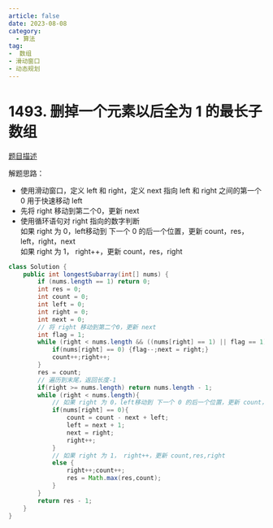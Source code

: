 ```yaml
---
article: false
date: 2023-08-08
category: 
  - 算法
tag: 
-  数组
- 滑动窗口
- 动态规划
---
```


# 1493. 删掉一个元素以后全为 1 的最长子数组


<Badge text="中等" type="warning" vertical="middle" />

[题目描述](https://leetcode.cn/problems/longest-subarray-of-1s-after-deleting-one-element/description/?envType=study-plan-v2&envId=leetcode-75)


解题思路：    
- 使用滑动窗口，定义 left 和 right，定义 next 指向 left 和 right 之间的第一个 0 用于快速移动 left   
- 先将 right 移动到第二个0，更新 next
- 使用循环语句对 right 指向的数字判断  
  如果 right 为 0，left移动到 下一个 0 的后一个位置，更新 count，res，left，right，next  
  如果 right 为 1， right++，更新 count，res，right
  

```java
class Solution {
    public int longestSubarray(int[] nums) {
        if (nums.length == 1) return 0;
        int res = 0;
        int count = 0;
        int left = 0;
        int right = 0;
        int next = 0;
        // 将 right 移动到第二个0，更新 next
        int flag = 1;
        while (right < nums.length && ((nums[right] == 1) || flag == 1)){
            if(nums[right] == 0) {flag--;next = right;}
            count++;right++;
        }
        res = count;
        // 遍历到末尾，返回长度-1
        if(right >= nums.length) return nums.length - 1;
        while (right < nums.length){
            // 如果 right 为 0，left移动到 下一个 0 的后一个位置，更新 count，res，left，right，next
            if(nums[right] == 0){
                count = count - next + left;
                left = next + 1;
                next = right;
                right++;
            }
            // 如果 right 为 1， right++，更新 count,res,right
            else {
                right++;count++;
                res = Math.max(res,count);
            }
        }
        return res - 1;
    }
}
```